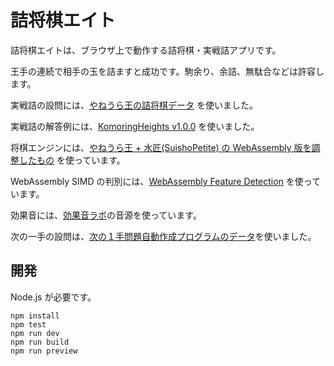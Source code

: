 # 詰将棋エイト

詰将棋エイトは、ブラウザ上で動作する詰将棋・実戦詰アプリです。

王手の連続で相手の玉を詰ますと成功です。駒余り、余詰、無駄合などは許容します。

実戦詰の設問には、[やねうら王の詰将棋データ](https://yaneuraou.yaneu.com/2020/12/25/christmas-present/) を使いました。

実戦詰の解答例には、[KomoringHeights v1.0.0](https://github.com/komori-n/KomoringHeights) を使いました。

将棋エンジンには、[やねうら王 + 水匠(SuishoPetite) の WebAssembly 版を調整したもの](https://github.com/usumerican/yaneuraou-suisho-petite) を使っています。

WebAssembly SIMD の判別には、[WebAssembly Feature Detection](https://github.com/GoogleChromeLabs/wasm-feature-detect) を使っています。

効果音には、[効果音ラボ](https://soundeffect-lab.info/)の音源を使っています。

次の一手の設問は、[次の１手問題自動作成プログラムのデータ](https://github.com/tayayan/cshogi_util)を使いました。

## 開発

Node.js が必要です。

```
npm install
npm test
npm run dev
npm run build
npm run preview
```
